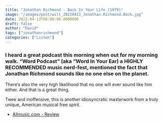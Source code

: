 ```yaml
---
title: "Jonathan Richmond - Back In Your Life (1979)"
image: "/images/post/wilt_20220413_Jonathan.Richmond.Back.jpg"
date: 2022-04-13T00:00:00.0000000
draft: false
author: "David"
tags: ["jonathanrichmond"]
categories: ["Listen"]
---
```

### I heard a great podcast this morning when out for my morning walk. “Word Podcast” (aka “Word In Your Ear) a HIGHLY RECOMMENDED music nerd-fest, mentioned the fact that Jonathan Richmond sounds like no one else on the planet. 

 There’s also the very high likelihood that no one will ever sound like him either. And that is a great thing.

 Twee and inoffensive, this is another idiosyncratic masterwork from a truly unique, American musical free spirit.

-  [Allmusic.com - Review](https://www.allmusic.com/album/back-in-your-life-mw0000312413)